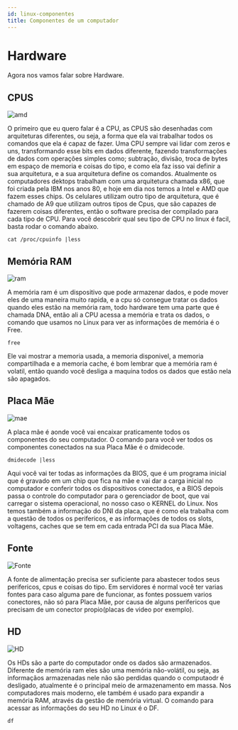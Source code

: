 ```yaml
---
id: linux-componentes
title: Componentes de um computador
---
```


# Hardware

Agora nos vamos falar sobre Hardware.

## CPUS

![amd](https://http2.mlstatic.com/processador-cpu-amd-athlon-64-x2-am2-21-g-ado4000iaa5dd-D_NQ_NP_610955-MLB31865302667_082019-F.jpg)

O primeiro que eu quero falar é a CPU, as CPUS são desenhadas com arquiteturas diferentes, ou seja, a forma que ela vai trabalhar todos os comandos que ela é capaz de fazer. Uma CPU sempre vai lidar com zeros e uns, transformando esse bits em dados diferente, fazendo transformações de dados com operações simples como; subtração, divisão, troca de bytes em espaço de memoria e coisas do tipo, e como ela faz isso vai definir a sua arquitetura, e a sua arquitetura define os comandos. Atualmente os computadores dektops trabalham com uma arquitetura chamada x86, que foi criada pela IBM nos anos 80, e hoje em dia nos temos a Intel e AMD que fazem esses chips. Os celulares utilizam outro tipo de arquitetura, que é chamado de A9 que utilizam outros tipos de Cpus, que são capazes de fazerem coisas diferentes, então o software precisa der compilado para cada tipo de CPU. Para você descobrir qual seu tipo de CPU no linux é facil, basta rodar o comando abaixo.

```shell
cat /proc/cpuinfo |less
```

## Memória RAM

![ram](https://40297.cdn.simplo7.net/static/40297/sku/2148_63dfd212-3fb2-4cf2-a74f-429429dfa15e_909x448.jpg)

A memória ram é um dispositivo que pode armazenar dados, e pode mover eles de uma maneira muito rapida, e a cpu só consegue tratar os dados quando eles estão na memória ram, todo hardware tem uma parte que é chamada DNA, então ali a CPU acessa a memória e trata os dados, o comando que usamos no Linux para ver as informações de memória é o Free.

```shell
free
```

Ele vai mostrar a memoria usada, a memoria disponivel, a memoria compartilhada e a memoria cache, é bom lembrar que a memória ram é volatil, então quando você desliga a maquina todos os dados que estão nela são apagados.

## Placa Mãe

![mae](https://images0.kabum.com.br/produtos/fotos/98160/placa-mae-gigabyte-p-intel-lga-1151-atx-z390-gaming-sli-ddr4_1538513261_g.jpg)

A placa mãe é aonde você vai encaixar praticamente todos os componentes do seu computador. O comando para você ver todos os componentes conectados na sua Placa Mãe é o dmidecode.

```shell
dmidecode |less
```

Aqui você vai ter todas as informações da BIOS, que é um programa inicial que é gravado em um chip que fica na mãe e vai dar a carga inicial no computador e conferir todos os dispositivos conectados, e a BIOS depois passa o controle do computador para o gerenciador de boot, que vai carregar o sistema operacional, no nosso caso o KERNEL do Linux. Nos temos também a informação do DNI da placa, que é como ela trabalha com a questão de todos os perifericos, e as informações de todos os slots, voltagens, caches que se tem em cada entrada PCI da sua Placa Mãe.

## Fonte

![Fonte](https://cdn.pichau.com.br/catalog/product/cache/a8a821144233824f257ff007174b65b4/p/g/pg-5001-br2.jpg)

A fonte de alimentação precisa ser suficiente para abastecer todos seus perifericos, cpus e coisas do tipo. Em servidores é normal você ter varias fontes para caso alguma pare de funcionar, as fontes possuem varios conectores, não só para Placa Mãe, por causa de alguns perifericos que precisam de um conector propio(placas de video por exemplo).

## HD

![HD](https://static3.tcdn.com.br/img/img_prod/374123/17871_1_20161227105914.jpg)

Os HDs são a parte do computador onde os dados são armazenados. Diferente de memória ram eles são uma memória não-volátil, ou seja, as informaçãos armazenadas nele não são perdidas quando o computaodr é desligado, atualmente é o principal meio de armazenamento em massa. Nos computadores mais moderno, ele também é usado para expandir a memória RAM, através da gestão de memória virtual. O comando para acessar as informações do seu HD no Linux é o DF.

```shell
df
```
